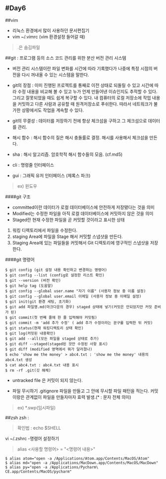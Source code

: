 #Day6
-

##vim
- 리눅스 환경에서 많이 사용하던 문서편집기
- vim ~/.vimrc (vim 환경설정 들어갈 때)

> .은 숨김파일

##git : 프로그램 등의 소스 코드 관리를 위한 분산 버전 관리 시스템
- 버전 관리 시스템이란 파일 변화를 시간에 따라 기록했다가 나중에 특정 시점의 버전을 다시 꺼내올 수 있는 시스템을 말한다.
- git의 장점 : 이미 진행된 프로젝트를 통째로 이전 상태로 되돌릴 수 있고 시간에 따라 수정 내용을 비교해 볼 수 있고 누가 언제 만들어낸 이슈인지도 추적할 수 있다. 그리고 잘못되었을 때도 쉽게 복구할 수 있다. 내 컴퓨터의 로컬 저장소에 작업 내용을 커밋하고 다른 사람과 공유할 때 원격저장소로 푸쉬한다. 따라서 네트워크가 불가한 상황에서도 작업을 계속할 수 있다.

- git의 무결성 : 데이터를 저장하기 전에 항상 체크섬을 구하고 그 체크섬으로 데이터를 관리.
- 해시 함수 : 해시 함수의 질은 해시 충돌률로 결정. 해시를 사용해서 체크섬을 만든다.
- sha : 해시 알고리즘. 암호학적 해시 함수들의 모음. (cf.md5)
- cli : 명령줄 인터페이스

- gui : 그래픽 유저 인터페이스 (제록스 파크)
> ex) 윈도우

####git 구조
- committed이란 데이터가 로컬 데이터베이스에 안전하게 저장됐다는 것을 의미
- Modified는 수정한 파일을 아직 로컬 데이터베이스에 커밋하지 않은 것을 의미
- Staged란 현재 수정한 파일을 곧 커밋할 것이라고 표시한 상태

1. 워킹 디렉토리에서 파일을 수정한다.
2. staging Area에 파일을 Stage 해서 커밋할 스냅샷을 만든다.
3. Staging Area에 있는 파일들을 커밋해서 Git 디렉토리에 영구적인 스냅샷을 저장한다.

####git 명령어
 
```
$ git config (git 설정 내용 확인하고 변경하는 명령어)
$ git config --list (config로 설정한 리스트 확인)
$ git --version (버전 확인)
$ git help tag (도움말)
$ git config --global user.name "자기 이름" (사용자 정보 중 이름 설정)
$ git config --global user.email 이메일 (사용자 정보 중 이메일 설정)
$ git init(git 환경 세팅, 초기화)
$ git add 파일명.md(마크다운의 경우) staged 상태에 넣기(커밋은 안되었지만 커밋 준비가 된)
$ git commit(첫 번째 줄에 한 줄 입력해야 커밋됨)
$ git commit -m 'add 추가 수정' ( add 추가 수정이라는 문구를 입력한 뒤 커밋)
$ git status(현재 워킹디렉토리 상태 확인)
$ git log(커밋된 내용확인)
$ git add --all(모든 파일을 staged 상태로 추가)
$ git diff --staged(staged된 것만 수정된 사항 표시)
$ git diff (modified 영역에서 뭐가 달라졌나)
$ echo 'show me the money' > abc4.txt : 'show me the money' 내용의 abc4.txt 생성
$ cat abc4.txt : abc4.txt 내용 표시
$ rm -rf .git(깃 해체)
```


- untracked file 은 커밋이 되지 않는다.

- 파일 무시하기
.gitignore 파일을 만들고 그 안에 무시할 파일 패턴을 적는다.
커밋이랑은 관계없이 파일을 만들자마자 효력 발생.(* : 문자 전체 의미)

> ex) *.swp(임시파일)

##zsh
zsh :
> 확인법 : echo $SHELL

vi ~/.zshrc
-명령어 설정하기
> alias <사용할 명령어> = "<명령어 내용>"

```
$ alias atom="open -a /Applications/Atom.app/Contents/MacOS/Atom"
$ alias md="open -a /Applications/MacDown.app/Contents/MacOS/MacDown"
$ alias py="open -a /Applications/Pycharm\ CE.app/Contents/MacOS/pycharm"
```











<!--
커밋하려는 스테이지 상태에 있는 파일과 그것을 다시 수정한 modified된 파일은 따로. 두개로 나누냐 하나냐의 차이. 따로 해주기 각 각 해주기

-->

<!--ls -s ~/Dropbox/zsh/.zshrc ~/.zshrc        
-cd -/Dropbox/zsh

$git commit -a -m 'added new benchmarks'
git rm과 rm 의 차이
```
zsh l
zsh git init
git add .zshrc
git status
git commit
~/Dropbox/zsh git status
git --git-dir ~/Dropbox/zsh/.git log
```

untracked와 modified
스테이지영역이란 커밋하기 위해서 중간에 커밋하기 위한 파일의 집합
스테이지영역이 필요한 이유는 커밋하려는 파일 나누기 위해
$git log -p
-숫자하면 최근 숫자만큼의 수정사항 보여주및
git clone??
git add -> git commit -> git push
git fetch -> git merge (이 둘을 합치면 git pull)-->